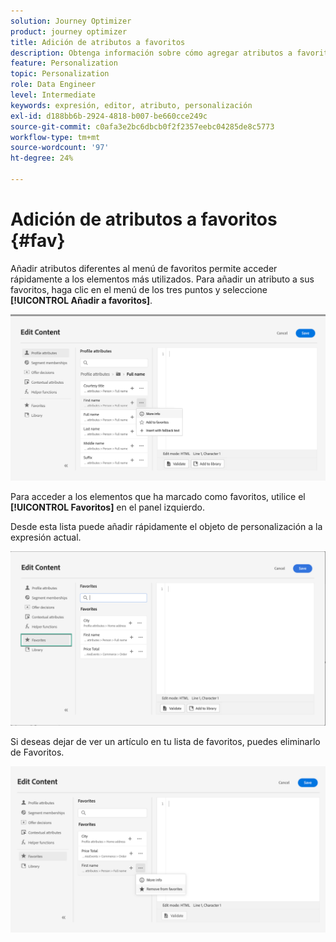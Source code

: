 ```yaml
---
solution: Journey Optimizer
product: journey optimizer
title: Adición de atributos a favoritos
description: Obtenga información sobre cómo agregar atributos a favoritos.
feature: Personalization
topic: Personalization
role: Data Engineer
level: Intermediate
keywords: expresión, editor, atributo, personalización
exl-id: d188bb6b-2924-4818-b007-be660cce249c
source-git-commit: c0afa3e2bc6dbcb0f2f2357eebc04285de8c5773
workflow-type: tm+mt
source-wordcount: '97'
ht-degree: 24%

---
```


# Adición de atributos a favoritos {#fav}

Añadir atributos diferentes al menú de favoritos permite acceder rápidamente a los elementos más utilizados. Para añadir un atributo a sus favoritos, haga clic en el menú de los tres puntos y seleccione **[!UICONTROL Añadir a favoritos]**.

![](assets/favorite-option.png)

Para acceder a los elementos que ha marcado como favoritos, utilice el **[!UICONTROL Favoritos]** en el panel izquierdo.

Desde esta lista puede añadir rápidamente el objeto de personalización a la expresión actual.

![](assets/favorite-list.png)

Si deseas dejar de ver un artículo en tu lista de favoritos, puedes eliminarlo de Favoritos.

![](assets/favorite-remove.png)
